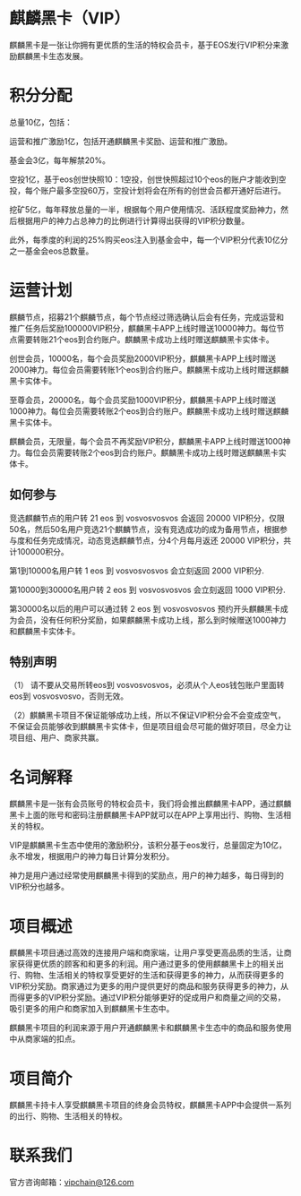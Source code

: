 # 麒麟黑卡（VIP）

麒麟黑卡是一张让你拥有更优质的生活的特权会员卡，基于EOS发行VIP积分来激励麒麟黑卡生态发展。


# 积分分配

总量10亿，包括：

运营和推广激励1亿，包括开通麒麟黑卡奖励、运营和推广激励。

基金会3亿，每年解禁20%。

空投1亿，基于eos创世快照10：1空投，创世快照超过10个eos的账户才能收到空投，每个账户最多空投60万，空投计划将会在所有的创世会员都开通好后进行。

挖矿5亿，每年释放总量的一半，根据每个用户使用情况、活跃程度奖励神力，然后根据用户的神力占总神力的比例进行计算得出获得的VIP积分数量。

此外，每季度的利润的25%购买eos注入到基金会中，每一个VIP积分代表10亿分之一基金会eos总数量。


# 运营计划

麒麟节点，招募21个麒麟节点，每个节点经过筛选确认后会有任务，完成运营和推广任务后奖励100000VIP积分，麒麟黑卡APP上线时赠送10000神力。每位节点需要转账21个eos到合约账户。麒麟黑卡成功上线时赠送麒麟黑卡实体卡。

创世会员，10000名，每个会员奖励2000VIP积分，麒麟黑卡APP上线时赠送2000神力。每位会员需要转账1个eos到合约账户。麒麟黑卡成功上线时赠送麒麟黑卡实体卡。

至尊会员，20000名，每个会员奖励1000VIP积分，麒麟黑卡APP上线时赠送1000神力。每位会员需要转账2个eos到合约账户。麒麟黑卡成功上线时赠送麒麟黑卡实体卡。

麒麟会员，无限量，每个会员不再奖励VIP积分，麒麟黑卡APP上线时赠送1000神力。每位会员需要转账2个eos到合约账户。麒麟黑卡成功上线时赠送麒麟黑卡实体卡。


## 如何参与

 竞选麒麟节点的用户转 21 eos 到 vosvosvosvos 会返回 20000 VIP积分，仅限50名，然后50名用户竞选21个麒麟节点，没有竞选成功的成为备用节点，根据参与度和任务完成情况，动态竞选麒麟节点，分4个月每月返还  20000 VIP积分，共计100000积分。
 
 第1到10000名用户转 1 eos 到 vosvosvosvos 会立刻返回 2000 VIP积分.
 
 第10000到30000名用户转 2 eos 到 vosvosvosvos 会立刻返回 1000 VIP积分.
 
 第30000名以后的用户可以通过转 2 eos 到 vosvosvosvos 预约开头麒麟黑卡成为会员，没有任何积分奖励，如果麒麟黑卡成功上线，那么到时候赠送1000神力和麒麟黑卡实体卡。


## 特别声明

（1） 请不要从交易所转eos到 vosvosvosvos，必须从个人eos钱包账户里面转eos到 vosvosvosvo，否则无效。

（2）麒麟黑卡项目不保证能够成功上线，所以不保证VIP积分会不会变成空气，不保证会员能够收到麒麟黑卡实体卡，但是项目组会尽可能的做好项目，尽全力让项目组、用户、商家共赢。



# 名词解释

麒麟黑卡是一张有会员账号的特权会员卡，我们将会推出麒麟黑卡APP，通过麒麟黑卡上面的账号和密码注册麒麟黑卡APP就可以在APP上享用出行、购物、生活相关的特权。

VIP是麒麟黑卡生态中使用的激励积分，该积分基于eos发行，总量固定为10亿，永不增发，根据用户的神力每日计算分发积分。

神力是用户通过经常使用麒麟黑卡得到的奖励点，用户的神力越多，每日得到的VIP积分也越多。

# 项目概述

麒麟黑卡项目通过高效的连接用户端和商家端，让用户享受更高品质的生活，让商家获得更优质的顾客和和更多的利润。用户通过更多的使用麒麟黑卡上的相关出行、购物、生活相关的特权享受更好的生活和获得更多的神力，从而获得更多的VIP积分奖励。商家通过为更多的用户提供更好的商品和服务获得更多的神力，从而得更多的VIP积分奖励。通过VIP积分能够更好的促成用户和商量之间的交易，吸引更多的用户和商家加入到麒麟黑卡生态中。

麒麟黑卡项目的利润来源于用户开通麒麟黑卡和麒麟黑卡生态中的商品和服务使用中从商家端的扣点。


# 项目简介

麒麟黑卡持卡人享受麒麟黑卡项目的终身会员特权，麒麟黑卡APP中会提供一系列的出行、购物、生活相关的特权。

# 联系我们

  官方咨询邮箱：vipchain@126.com








